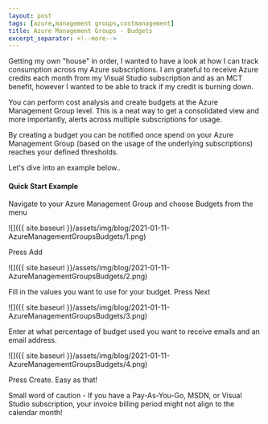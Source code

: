 ```yaml
---
layout: post
tags: [azure,management groups,costmanagement]
title: Azure Management Groups - Budgets 
excerpt_separator: <!--more-->
---
```

Getting my own "house" in order, I wanted to have a look at how I can track consumption across my Azure subscriptions. I am grateful to receive Azure credits each month from my Visual Studio subscription and as an MCT benefit, however I wanted to be able to track if my credit is burning down. 

You can perform cost analysis and create budgets at the Azure Management Group level. This is a neat way to get a consolidated view and more importantly, alerts across multiple subscriptions for usage.

By creating a budget you can be notified once spend on your Azure Management Group (based on the usage of the underlying subscriptions) reaches your defined thresholds. 

Let's dive into an example below..

<!--more-->

#### Quick Start Example

Navigate to your Azure Management Group and choose Budgets from the menu

![]({{ site.baseurl }}/assets/img/blog/2021-01-11-AzureManagementGroupsBudgets/1.png)

Press Add

![]({{ site.baseurl }}/assets/img/blog/2021-01-11-AzureManagementGroupsBudgets/2.png)

Fill in the values you want to use for your budget. Press Next

![]({{ site.baseurl }}/assets/img/blog/2021-01-11-AzureManagementGroupsBudgets/3.png)

Enter at what percentage of budget used you want to receive emails and an email address.

![]({{ site.baseurl }}/assets/img/blog/2021-01-11-AzureManagementGroupsBudgets/4.png)

Press Create. Easy as that!

Small word of caution - If you have a Pay-As-You-Go, MSDN, or Visual Studio subscription, your invoice billing period might not align to the calendar month!


